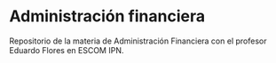 # Administración financiera
Repositorio de la materia de Administración Financiera con el profesor Eduardo Flores en ESCOM IPN.
